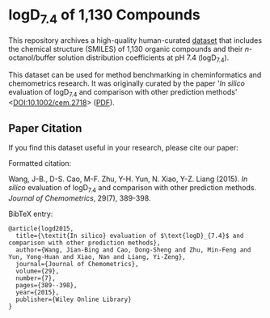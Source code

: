 # logD<sub>7.4</sub> of 1,130 Compounds

This repository archives a high-quality human-curated [dataset](logd74.tsv) that includes the chemical structure (SMILES) of 1,130 organic compounds and their _n_-octanol/buffer solution distribution coefficients at pH 7.4 (logD<sub>7.4</sub>).

This dataset can be used for method benchmarking in cheminformatics and chemometrics research. It was originally curated by the paper '_In silico_ evaluation of logD<sub>7.4</sub> and comparison with other prediction methods' <[DOI:10.1002/cem.2718](http://onlinelibrary.wiley.com/doi/10.1002/cem.2718/full)> ([PDF](https://nanx.me/papers/logd.pdf)).

## Paper Citation

If you find this dataset useful in your research, please cite our paper:

Formatted citation:

Wang, J-B., D-S. Cao, M-F. Zhu, Y-H. Yun, N. Xiao, Y-Z. Liang (2015). _In silico_ evaluation of logD<sub>7.4</sub> and comparison with other prediction methods. _Journal of Chemometrics_, 29(7), 389-398.

BibTeX entry:

```
@article{logd2015,
  title={\textit{In silico} evaluation of $\text{logD}_{7.4}$ and comparison with other prediction methods},
  author={Wang, Jian-Bing and Cao, Dong-Sheng and Zhu, Min-Feng and Yun, Yong-Huan and Xiao, Nan and Liang, Yi-Zeng},
  journal={Journal of Chemometrics},
  volume={29},
  number={7},
  pages={389--398},
  year={2015},
  publisher={Wiley Online Library}
}
```
